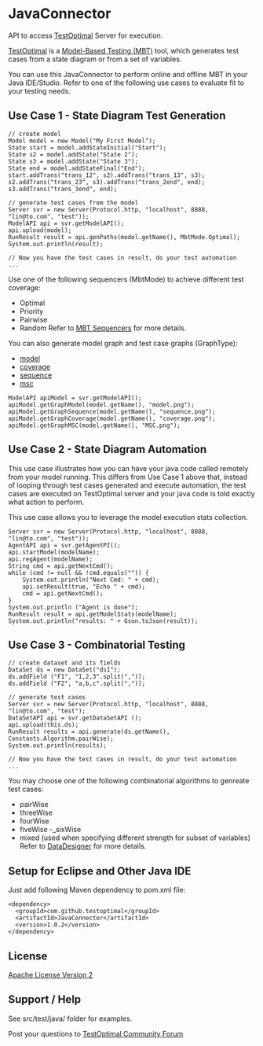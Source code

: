 # JavaConnector
API to access [TestOptimal](https://testoptimal.com) Server for execution.

[TestOptimal](https://testoptimal.com) is a [Model-Based Testing (MBT)](https://en.wikipedia.org/wiki/Model-based_testing) tool, which generates test cases from a state diagram or from a set of variables.

You can use this JavaConnector to perform online and offline MBT in your Java IDE/Studio.  Refer to one of the following use cases to evaluate fit to your testing needs.
 
## Use Case 1 - State Diagram Test Generation
>

	// create model
	Model model = new Model("My First Model");
	State start = model.addStateInitial("Start");
	State s2 = model.addState("State 2");
	State s3 = model.addState("State 3");
	State end = model.addStateFinal("End");
	start.addTrans("trans_12", s2).addTrans("trans_13", s3);
	s2.addTrans("trans_23", s3).addTrans("trans_2end", end);
	s3.addTrans("trans_3end", end);
	
	// generate test cases from the model
	Server svr = new Server(Protocol.http, "localhost", 8888, "lin@to.com", "test"));
	ModelAPI api = svr.getModelAPI();
	api.upload(model);
	RunResult result = api.genPaths(model.getName(), MbtMode.Optimal);
	System.out.println(result);
	
	// Now you have the test cases in result, do your test automation	
	...
	
Use one of the following sequencers (MbtMode) to achieve different test coverage: 
- Optimal
- Priority
- Pairwise
- Random
Refer to [MBT Sequencers](https://testoptimal.com/v6/wiki/doku.php?id=sequencers) for more details.

You can also generate model graph and test case graphs (GraphType):
- [model](https://testoptimal.com/v6/wiki/lib/exe/fetch.php?media=wiki:overview:graph_model.png)
- [coverage](https://testoptimal.com/v6/wiki/lib/exe/fetch.php?media=wiki:overview:graph_coverage.png)
- [sequence](https://testoptimal.com/v6/wiki/lib/exe/fetch.php?media=wiki:overview:graph_traversal.png)
- [msc](https://testoptimal.com/v6/wiki/lib/exe/fetch.php?media=wiki:overview:graph_msc.png)

>
	ModelAPI apiModel = svr.getModelAPI();
	apiModel.getGraphModel(model.getName(), "model.png");
	apiModel.getGraphSequence(model.getName(), "sequence.png");
	apiModel.getGraphCoverage(model.getName(), "coverage.png");
	apiModel.getGraphMSC(model.getName(), "MSC.png");

## Use Case 2 - State Diagram Automation
This use case illustrates how you can have your java code called remotely from your model running.  This differs from Use Case 1 above that, instead of looping through test cases generated and execute automation, the test cases are executed on TestOptimal server and your java code is told exactly what action to perform. 

This use case allows you to leverage the model execution stats collection.

>
	Server svr = new Server(Protocol.http, "localhost", 8888, "lin@to.com", "test"));
	AgentAPI api = svr.getAgentPI();
	api.startModel(modelName);
	api.regAgent(modelName);
	String cmd = api.getNextCmd();
	while (cmd != null && !cmd.equals("")) {
		System.out.println("Next Cmd: " + cmd);
		api.setResult(true, "Echo " + cmd);
		cmd = api.getNextCmd();
	}
	System.out.println ("Agent is done");
	RunResult result = api.getModelStats(modelName);
	System.out.println("results: " + Gson.toJson(result));


## Use Case 3 - Combinatorial Testing
>
	// create dataset and its fields
	DataSet ds = new DataSet("ds1");
	ds.addField ("F1", "1,2,3".split(","));
	ds.addField ("F2", "a,b,c".split(","));
	
	// generate test cases 
	Server svr = new Server(Protocol.http, "localhost", 8888, "lin@to.com", "test");
	DataSetAPI api = svr.getDataSetAPI ();
	api.upload(this.ds);
	RunResult results = api.generate(ds.getName(), Constants.Algorithm.pairWise);
	System.out.println(results);
	
	// Now you have the test cases in result, do your test automation	
	...

You may choose one of the following combinatorial algorithms to genreate test cases:
- pairWise
- threeWise
- fourWise
- fiveWise
-_sixWise
- mixed (used when specifying different strength for subset of variables)
Refer to [DataDesigner](https://testoptimal.com/v6/wiki/doku.php?id=data_design_ide) for more details.

## Setup for Eclipse and Other Java IDE
Just add following Maven dependency to pom.xml file:

	<dependency>
      <groupId>com.github.testoptimal</groupId>
	  <artifactId>JavaConnector</artifactId>
	  <version>1.0.2</version>
	</dependency>


## License
[Apache License Version 2](http://www.apache.org/licenses/LICENSE-2.0)

## Support / Help
See src/test/java/ folder for examples.

Post your questions to [TestOptimal Community Forum](https://testoptimal.com/forum)



